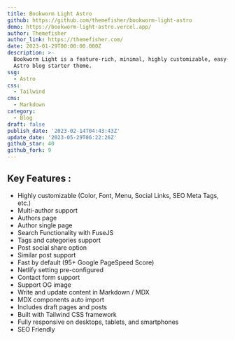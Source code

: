 ```yaml
---
title: Bookworm Light Astro
github: https://github.com/themefisher/bookworm-light-astro
demo: https://bookworm-light-astro.vercel.app/
author: Themefisher
author_link: https://themefisher.com/
date: 2023-01-29T00:00:00.000Z
description: >-
  Bookworm Light is a feature-rich, minimal, highly customizable, easy-to-use
  Astro blog starter theme.
ssg:
  - Astro
css:
  - Tailwind
cms:
  - Markdown
category:
  - Blog
draft: false
publish_date: '2023-02-14T04:43:43Z'
update_date: '2023-05-29T06:22:26Z'
github_star: 40
github_fork: 9
---
```


## Key Features :

- Highly customizable (Color, Font, Menu, Social Links, SEO Meta Tags, etc.)
- Multi-author support
- Authors page
- Author single page
- Search Functionality with FuseJS
- Tags and categories support
- Post social share option
- Similar post support
- Fast by default (95+ Google PageSpeed Score)
- Netlify setting pre-configured
- Contact form support
- Support OG image
- Write and update content in Markdown / MDX
- MDX components auto import
- Includes draft pages and posts
- Built with Tailwind CSS framework
- Fully responsive on desktops, tablets, and smartphones
- SEO Friendly
